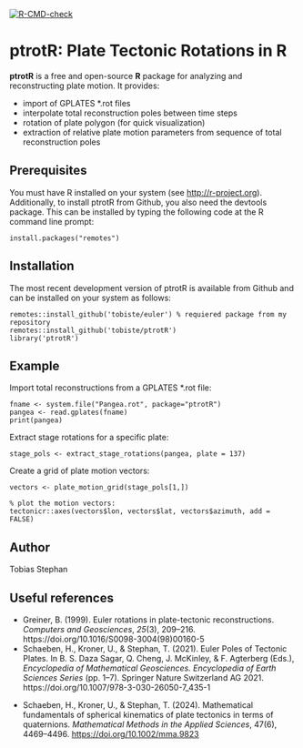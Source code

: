 <!-- badges: start -->
[![R-CMD-check](https://github.com/tobiste/PlateTectonicMotionR/workflows/R-CMD-check/badge.svg)](https://github.com/tobiste/PlateTectonicMotionR/actions)
<!-- badges: end -->

# ptrotR: **P**late **T**ectonic **Rot**ations in **R**
**ptrotR** is a free and open-source **R** package for analyzing and reconstructing plate motion. It provides:
- import of GPLATES *.rot files
- interpolate total reconstruction poles between time steps
- rotation of plate polygon (for quick visualization)
- extraction of relative plate motion parameters from sequence of total reconstruction poles

## Prerequisites

You must have R installed on your system (see http://r-project.org). Additionally, to install ptrotR from Github, you also need the devtools package. This can be installed by typing the following code at the R command line prompt:

```
install.packages("remotes")
```

## Installation

The most recent development version  of ptrotR is available from Github and can be installed on your system as follows:

```
remotes::install_github('tobiste/euler') % requiered package from my repository
remotes::install_github('tobiste/ptrotR')
library('ptrotR')
```

## Example

Import total reconstructions from a GPLATES *.rot file:

```
fname <- system.file("Pangea.rot", package="ptrotR")
pangea <- read.gplates(fname)
print(pangea)
```


Extract stage rotations for a specific plate:
```
stage_pols <- extract_stage_rotations(pangea, plate = 137)
```

Create a grid of plate motion vectors:
```
vectors <- plate_motion_grid(stage_pols[1,])

% plot the motion vectors:
tectonicr::axes(vectors$lon, vectors$lat, vectors$azimuth, add = FALSE)
```


## Author
Tobias Stephan

## Useful references
- <div class="csl-entry">Greiner, B. (1999). Euler rotations in plate-tectonic reconstructions. <i>Computers and Geosciences</i>, <i>25</i>(3), 209–216. https://doi.org/10.1016/S0098-3004(98)00160-5</div>

- <div class="csl-entry">Schaeben, H., Kroner, U., &#38; Stephan, T. (2021). Euler Poles of Tectonic Plates. In B. S. Daza Sagar, Q. Cheng, J. McKinley, &#38; F. Agterberg (Eds.), <i>Encyclopedia of Mathematical Geosciences. Encyclopedia of Earth Sciences Series</i> (pp. 1–7). Springer Nature Switzerland AG 2021. https://doi.org/10.1007/978-3-030-26050-7_435-1</div>

- Schaeben, H., Kroner, U., & Stephan, T. (2024). Mathematical fundamentals of spherical kinematics of plate tectonics in terms of quaternions. <i>Mathematical Methods in the Applied Sciences</i>, 47(6), 4469–4496. https://doi.org/10.1002/mma.9823
